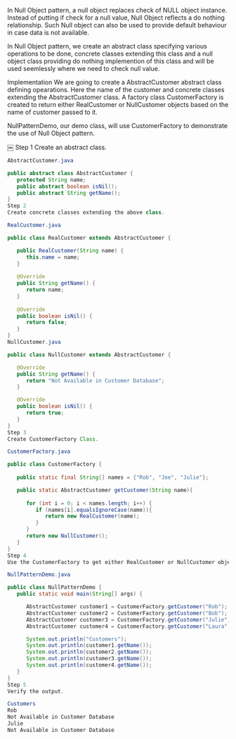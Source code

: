 In Null Object pattern, a null object replaces check of NULL object instance. Instead of putting if check for a null value, Null Object reflects a do nothing relationship. Such Null object can also be used to provide default behaviour in case data is not available.

In Null Object pattern, we create an abstract class specifying various operations to be done, concrete classes extending this class and a null object class providing do nothing implemention of this class and will be used seemlessly where we need to check null value.

Implementation
We are going to create a AbstractCustomer abstract class defining opearations. Here the name of the customer and concrete classes extending the AbstractCustomer class. A factory class CustomerFactory is created to return either RealCustomer or NullCustomer objects based on the name of customer passed to it.

NullPatternDemo, our demo class, will use CustomerFactory to demonstrate the use of Null Object pattern.

￼
Step 1
Create an abstract class.
```java 
AbstractCustomer.java

public abstract class AbstractCustomer {
   protected String name;
   public abstract boolean isNil();
   public abstract String getName();
}
Step 2
Create concrete classes extending the above class.

RealCustomer.java

public class RealCustomer extends AbstractCustomer {

   public RealCustomer(String name) {
      this.name = name;		
   }
   
   @Override
   public String getName() {
      return name;
   }
   
   @Override
   public boolean isNil() {
      return false;
   }
}
NullCustomer.java

public class NullCustomer extends AbstractCustomer {

   @Override
   public String getName() {
      return "Not Available in Customer Database";
   }

   @Override
   public boolean isNil() {
      return true;
   }
}
Step 3
Create CustomerFactory Class.

CustomerFactory.java

public class CustomerFactory {
	
   public static final String[] names = {"Rob", "Joe", "Julie"};

   public static AbstractCustomer getCustomer(String name){
   
      for (int i = 0; i < names.length; i++) {
         if (names[i].equalsIgnoreCase(name)){
            return new RealCustomer(name);
         }
      }
      return new NullCustomer();
   }
}
Step 4
Use the CustomerFactory to get either RealCustomer or NullCustomer objects based on the name of customer passed to it.

NullPatternDemo.java

public class NullPatternDemo {
   public static void main(String[] args) {

      AbstractCustomer customer1 = CustomerFactory.getCustomer("Rob");
      AbstractCustomer customer2 = CustomerFactory.getCustomer("Bob");
      AbstractCustomer customer3 = CustomerFactory.getCustomer("Julie");
      AbstractCustomer customer4 = CustomerFactory.getCustomer("Laura");

      System.out.println("Customers");
      System.out.println(customer1.getName());
      System.out.println(customer2.getName());
      System.out.println(customer3.getName());
      System.out.println(customer4.getName());
   }
}
Step 5
Verify the output.

Customers
Rob
Not Available in Customer Database
Julie
Not Available in Customer Database
